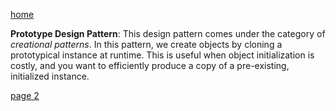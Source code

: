 [home](./page01.md)

**Prototype Design Pattern**: 
This design pattern comes under the category of *creational patterns*. 
In this pattern, we create objects by cloning a prototypical instance at runtime. 
This is useful when object initialization is costly, and you want to efficiently produce a copy of a pre-existing, initialized instance.

[page 2](./page02.md)
